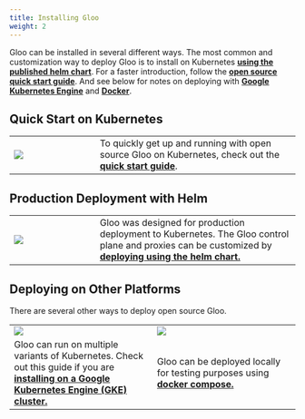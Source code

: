 ```yaml
---
title: Installing Gloo
weight: 2
---
```


Gloo can be installed in several different ways. The most common and customization way to deploy Gloo is to 
install on Kubernetes **[using the published helm chart](install_with_helm)**. For a faster introduction, 
follow the **[open source quick start guide](quick_start)**. And see below for notes on deploying with 
**[Google Kubernetes Engine](gke)** and **[Docker](docker-compose)**.

## Quick Start on Kubernetes

<table>
<tr>
<td  width="30%">
<img src="kube.png" />
</td>
<td>
To quickly get up and running with open source Gloo on Kubernetes, check out the <a href="quick_start"><b>quick start guide</b></a>. 
</td>
</tr>
</table>

## Production Deployment with Helm

<div class="table">
<table>
<tr>
<td width="30%"><img src="helm.png"/></td>
<td>
Gloo was designed for production deployment to Kubernetes. The Gloo control plane and proxies can be customized 
by <a href="install_with_helm"><b>deploying using the helm chart.</b></a> 
</td>
</tr>
</table>
</div>


## Deploying on Other Platforms

There are several other ways to deploy open source Gloo. 

<div class="table">
<table>
<tr>
<td width="50%"><img src="gke-logo.png" /></td>
<td width="50%"><img src="docker.png"/></td>
</tr>
<tr>
<td>
Gloo can run on multiple variants of Kubernetes. Check out this guide if you are <a href="gke"><b>installing on a Google Kubernetes Engine (GKE) cluster.</b></a> 
</td>
<td>
Gloo can be deployed locally for testing purposes using <b><a href="docker-compose">docker compose.</a></b>  
</td>
</tr>
</table>
</div>

